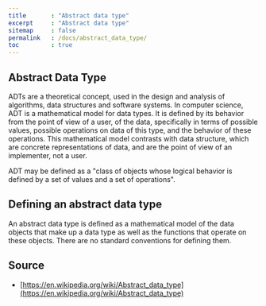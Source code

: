 ```yaml
---
title       : "Abstract data type"
excerpt     : "Abstract data type"
sitemap     : false
permalink   : /docs/abstract_data_type/
toc         : true
---
```



## Abstract Data Type
ADTs are a theoretical concept, used in the design and analysis of algorithms, data structures and software systems. In computer science, ADT is a mathematical model for data types. It is defined by its behavior from the point of view of a user, of the data, specifically in terms of possible values, possible operations on data of this type, and the behavior of these operations. This mathematical model contrasts with data structure, which are concrete representations of data, and are the point of view of an implementer, not a user.

ADT may be defined as a "class of objects whose logical behavior is defined by a set of values and a set of operations".


## Defining an abstract data type
An abstract data type is defined as a mathematical model of the data objects that make up a data type as well as the functions that operate on these objects. There are no standard conventions for defining them.


## Source
* [https://en.wikipedia.org/wiki/Abstract_data_type](https://en.wikipedia.org/wiki/Abstract_data_type)

